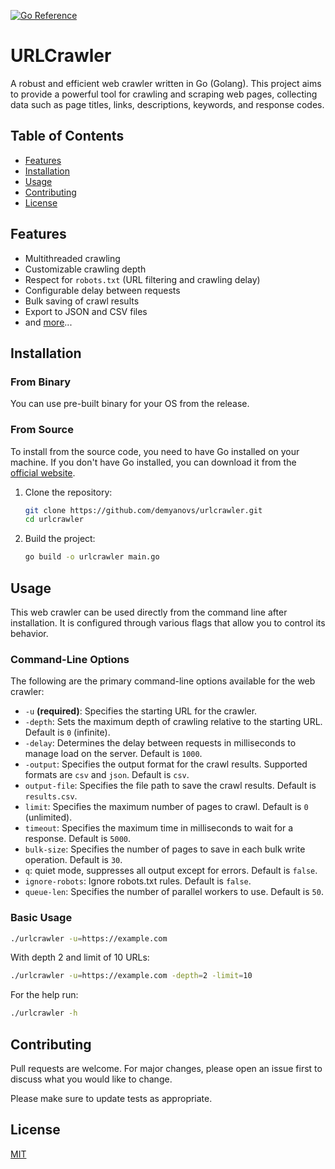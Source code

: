 [![Go Reference](https://pkg.go.dev/badge/github.com/demyanovs/urlcrawler.svg)](https://pkg.go.dev/github.com/demyanovs/urlcrawler)

# URLCrawler

A robust and efficient web crawler written in Go (Golang). 
This project aims to provide a powerful tool for crawling and scraping web pages, 
collecting data such as page titles, links, descriptions, keywords, and response codes.

## Table of Contents

- [Features](#features)
- [Installation](#installation)
- [Usage](#usage)
- [Contributing](#contributing)
- [License](#license)

## Features

- Multithreaded crawling
- Customizable crawling depth
- Respect for `robots.txt` (URL filtering and crawling delay)
- Configurable delay between requests
- Bulk saving of crawl results
- Export to JSON and CSV files
- and [more](#command-line-options)...


## Installation

### From Binary

You can use pre-built binary for your OS from the release.

### From Source

To install from the source code, you need to have Go installed on your machine. If you don't have Go installed, you can download it from the [official website](https://go.dev/dl/).

1. Clone the repository:

    ```sh
    git clone https://github.com/demyanovs/urlcrawler.git
    cd urlcrawler
    ```

2. Build the project:

    ```sh
    go build -o urlcrawler main.go
    ```

## Usage

This web crawler can be used directly from the command line after installation. It is configured through various flags that allow you to control its behavior.

### Command-Line Options

The following are the primary command-line options available for the web crawler:

- `-u` **(required)**: Specifies the starting URL for the crawler.
- `-depth`: Sets the maximum depth of crawling relative to the starting URL. Default is `0` (infinite).
- `-delay`: Determines the delay between requests in milliseconds to manage load on the server. Default is `1000`.
- `-output`: Specifies the output format for the crawl results. Supported formats are `csv` and `json`. Default is `csv`.
- `output-file`: Specifies the file path to save the crawl results. Default is `results.csv`.
- `limit`: Specifies the maximum number of pages to crawl. Default is `0` (unlimited).
- `timeout`: Specifies the maximum time in milliseconds to wait for a response. Default is `5000`.
- `bulk-size`: Specifies the number of pages to save in each bulk write operation. Default is `30`.
- `q`: quiet mode, suppresses all output except for errors. Default is `false`.
- `ignore-robots`: Ignore robots.txt rules. Default is `false`.
- `queue-len`: Specifies the number of parallel workers to use. Default is `50`.

### Basic Usage

```sh
./urlcrawler -u=https://example.com
```

With depth 2 and limit of 10 URLs:
```sh
./urlcrawler -u=https://example.com -depth=2 -limit=10
```

For the help run: 
```sh
./urlcrawler -h
```

## Contributing
Pull requests are welcome. For major changes, please open an issue first to discuss what you would like to change.

Please make sure to update tests as appropriate.

## License
[MIT](LICENSE.md)